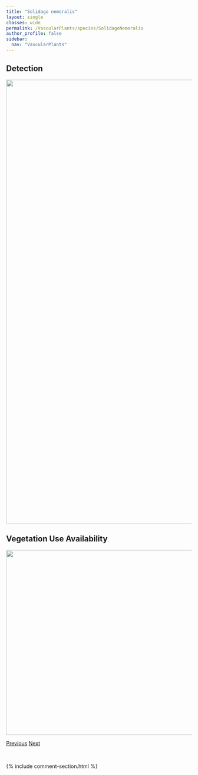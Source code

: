 ```yaml
---
title: "Solidago nemoralis"
layout: single
classes: wide
permalink: /VascularPlants/species/SolidagoNemoralis
author_profile: false
sidebar:
  nav: "VascularPlants"
---
```


<h2>Detection</h2>

<a href="https://drive.google.com/uc?export=view&id=1m5uum1XVy3DaiaUpM9dL_Qh9YC3WNDM4">
<img src="https://drive.google.com/uc?export=view&id=1m5uum1XVy3DaiaUpM9dL_Qh9YC3WNDM4" height = "1200" width = "800">
</a>


<h2>Vegetation Use Availability</h2>

<a href="https://drive.google.com/uc?export=view&id=1GFzgxmnrWPvoi7Nve7j_6ivxvaSiZdqh">
<img src="https://drive.google.com/uc?export=view&id=1GFzgxmnrWPvoi7Nve7j_6ivxvaSiZdqh" height = "500" width = "1000">
</a>


<a href="/DevelopmentWebsite/VascularPlants/species/SolidagoMultiradiata" class="pagination--pager" title="Solidago multiradiata">Previous</a> <a href="/DevelopmentWebsite/VascularPlants/species/SolidagoRigida" class="pagination--pager" title="Solidago rigida">Next</a>

<p>&nbsp;</p>

{% include comment-section.html %}
